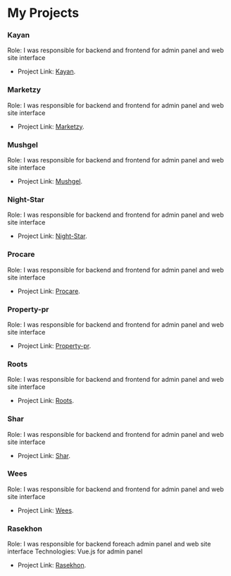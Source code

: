 # My Projects

### Kayan
Role: I was responsible for backend and frontend for admin panel and web site interface
* Project Link: [Kayan](kayanintl.com.sa).

### Marketzy
Role: I was responsible for backend and frontend for admin panel and web site interface
* Project Link: [Marketzy](marketzy.net).

### Mushgel
Role: I was responsible for backend and frontend for admin panel and web site interface
* Project Link: [Mushgel](mushgel.com).

### Night-Star
Role: I was responsible for backend and frontend for admin panel and web site interface
* Project Link: [Night-Star](https://night-star.net/).

### Procare
Role: I was responsible for backend and frontend for admin panel and web site interface
* Project Link: [Procare](https://procare.b.alyomhost.org/).

### Property-pr
Role: I was responsible for backend and frontend for admin panel and web site interface
* Project Link: [Property-pr](propertypr.net).

### Roots
Role: I was responsible for backend and frontend for admin panel and web site interface
* Project Link: [Roots](https://roots-united-ksa.com/).

### Shar
Role: I was responsible for backend and frontend for admin panel and web site interface
* Project Link: [Shar](fmalegal.com).

### Wees
Role: I was responsible for backend and frontend for admin panel and web site interface
* Project Link: [Wees](https://weesksa.com/).

### Rasekhon
Role: I was responsible for backend foreach admin panel and web site interface
Technologies: Vue.js for admin panel
* Project Link: [Rasekhon](https://hq-competition.roqay.solution/).

